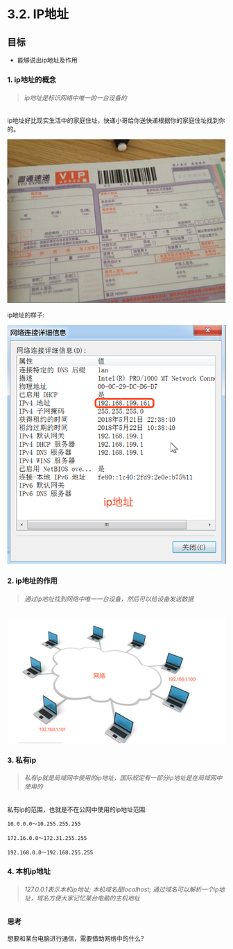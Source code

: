 # 3.2. IP地址

目标
--

*   能够说出ip地址及作用

### 1\. ip地址的概念

> ###### ip地址是标识网络中唯一的一台设备的

ip地址好比现实生活中的家庭住址，快递小哥给你送快递根据你的家庭住址找到你的。

![快递](imgs/快递.png)

ip地址的样子:

![地址](imgs/ip地址.png)

### 2\. ip地址的作用

> ###### 通过ip地址找到网络中唯一一台设备，然后可以给设备发送数据

![ip地址作用](imgs/ip地址作用.png)

### 3\. 私有ip

> ###### 私有ip就是局域网中使用的ip地址，国际规定有一部分ip地址是在局域网中使用的

私有ip的范围，也就是不在公网中使用的ip地址范围:

    10.0.0.0～10.255.255.255
    
    172.16.0.0～172.31.255.255
    
    192.168.0.0～192.168.255.255


### 4\. 本机ip地址

> ###### 127.0.0.1表示本机ip地址; 本机域名是localhost; 通过域名可以解析一个ip地址，域名方便大家记忆某台电脑的主机地址

### 思考

想要和某台电脑进行通信，需要借助网络中的什么?